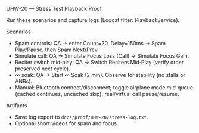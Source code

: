UHW-20 — Stress Test Playback Proof

Run these scenarios and capture logs (Logcat filter: PlaybackService).

Scenarios
- Spam controls: QA → enter Count=20, Delay=150ms → Spam Play/Pause, then Spam Next/Prev.
- Simulate call: QA → Simulate Focus Loss (Call) → Simulate Focus Gain.
- Reciter switch mid‑play: QA → Switch Reciters Mid‑Play (verify order preserved next cycle).
- ∞ soak: QA → Start ∞ Soak (2 min). Observe for stability (no stalls or ANRs).
- Manual: Bluetooth connect/disconnect; toggle airplane mode mid‑queue (cached continues, uncached skip); real/virtual call pause/resume.

Artifacts
- Save log export to `docs/proof/UHW-20/stress-log.txt`.
- Optional short videos for spam and focus.
